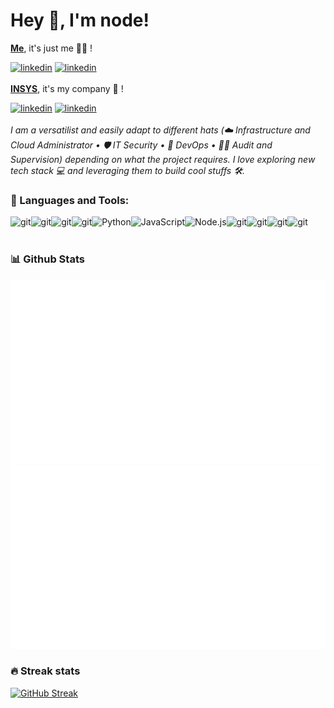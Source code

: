 # Hey 👋, I'm node!

<b><a href='https://github.com/frnode'>Me</a></b>, it's just me 👨‍💻 !

<a href='https://www.linkedin.com/in/gpcorentin/'><img alt="linkedin" src="https://img.shields.io/badge/linkedin-%230077B5.svg?style=for-the-badge&logo=linkedin&logoColor=white"/></a>
<a href='https://github.com/frnode'><img alt="linkedin" src="https://img.shields.io/badge/github-%23121011.svg?style=for-the-badge&logo=github&logoColor=white"/></a>
<br >
<br >
<b><a href='https://insys.fr'>INSYS</a></b>, it's my company 🏢 !

 <a href='https://www.linkedin.com/company/insys-fr'><img alt="linkedin" src="https://img.shields.io/badge/linkedin-%230077B5.svg?style=for-the-badge&logo=linkedin&logoColor=white"/></a>
<a href='https://github.com/in-sys'><img alt="linkedin" src="https://img.shields.io/badge/github-%23121011.svg?style=for-the-badge&logo=github&logoColor=white"/></a>
<br >
<br >
<i>I am a versatilist and easily adapt to different hats (☁️ Infrastructure and Cloud Administrator • 🛡️ IT Security • 🤖 DevOps • 🕵️‍♂️ Audit and Supervision) depending on what the project requires. I love exploring new tech stack 💻 and leveraging them to build cool stuffs 🛠️.</i>

### 🔨 Languages and Tools:
<a href="https://aws.com/" target="_blank"> <img src="https://raw.githubusercontent.com/frnode/README_icons/main/language_and_tools/square/aws/aws.svg" align="left" alt="git" height='42px'/> </a>
<a href="https://azure.com/" target="_blank"> <img src="https://raw.githubusercontent.com/frnode/README_icons/main/language_and_tools/square/azure/azure.svg" align="left" alt="git" height='42px'/> </a>
<img src="https://raw.githubusercontent.com/frnode/README_icons/main/language_and_tools/square/docker/docker.svg" align="left" alt="git" height='42px'/>
<img src="https://raw.githubusercontent.com/frnode/README_icons/main/language_and_tools/square/bash/bash.svg" align="left" alt="git" height='42px'/>
<a href="https://www.python.org" target="_blank"><img align="left" alt="Python" height ="42px" src="https://raw.githubusercontent.com/frnode/README_icons/main/language_and_tools/square/python/python.svg"></a>
<a href="https://developer.mozilla.org/en-US/docs/Web/JavaScript" target="_blank"> <img align="left" alt="JavaScript" height ="42px"  src="https://raw.githubusercontent.com/frnode/README_icons/main/language_and_tools/square/javascript/javascript.svg"> </a>
<a href="https://nodejs.org" target="_blank"><img align="left" alt="Node.js" height ="42px" src="https://raw.githubusercontent.com/frnode/README_icons/main/language_and_tools/square/node/node.svg"></a>
<a href="https://git-scm.com/" target="_blank"> <img src="https://raw.githubusercontent.com/frnode/README_icons/main/language_and_tools/square/git-scm/git-scm.svg" align="left" alt="git" height='42px'/> </a>
<img src="https://raw.githubusercontent.com/frnode/README_icons/main/language_and_tools/square/css/css.svg" align="left" alt="git" height='42px'/>
<img src="https://raw.githubusercontent.com/frnode/README_icons/main/language_and_tools/square/html/html.svg" align="left" alt="git" height='42px'/>
<img src="https://raw.githubusercontent.com/frnode/README_icons/main/language_and_tools/square/sass/sass.svg" align="left" alt="git" height='42px'/>
<br >
<br >

### 📊 Github Stats
![Stats Overview](https://raw.githubusercontent.com/frnode/github-stats-transparent/output/generated/overview.svg)
![Most Used Languages](https://raw.githubusercontent.com/frnode/github-stats-transparent/output/generated/languages.svg)

### 🔥 Streak stats
[![GitHub Streak](https://github-readme-streak-stats.herokuapp.com?user=frnode&theme=dark&hide_border=true&date_format=j%20M%5B%20Y%5D&background=00000000)](https://git.io/streak-stats)
